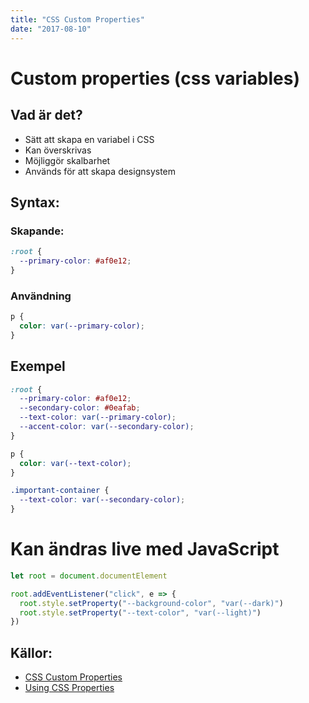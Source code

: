 ```yaml
---
title: "CSS Custom Properties"
date: "2017-08-10"
---
```


# Custom properties (css variables)

## Vad är det?

- Sätt att skapa en variabel i CSS
- Kan överskrivas
- Möjliggör skalbarhet
- Används för att skapa designsystem

## Syntax:

### Skapande:

```css
:root {
  --primary-color: #af0e12;
}
```

### Användning

```css
p {
  color: var(--primary-color);
}
```

## Exempel

```css
:root {
  --primary-color: #af0e12;
  --secondary-color: #0eafab;
  --text-color: var(--primary-color);
  --accent-color: var(--secondary-color);
}

p {
  color: var(--text-color);
}

.important-container {
  --text-color: var(--secondary-color);
}
```

# Kan ändras live med JavaScript

```javascript
let root = document.documentElement

root.addEventListener("click", e => {
  root.style.setProperty("--background-color", "var(--dark)")
  root.style.setProperty("--text-color", "var(--light)")
})
```

## Källor:

- [CSS Custom Properties](https://developer.mozilla.org/en-US/docs/Web/CSS/--*)
- [Using CSS Properties](https://developer.mozilla.org/en-US/docs/Web/CSS/Using_CSS_custom_properties)
